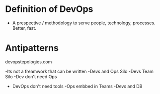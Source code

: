 # Definition of DevOps

- A prespective / methodology to serve people, technology, processes. Better, fast.

# Antipatterns 
devopstepologies.com

 -Its not a freamwork that can be written
-Devs and Ops Silo
-Devs Team Silo
-Dev don't need Ops
- DevOps don't need tools
-Ops embbed in Teams
-Devs and DB 
